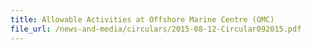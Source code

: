 ```yaml
---
title: Allowable Activities at Offshore Marine Centre (OMC)
file_url: /news-and-media/circulars/2015-08-12-Circular092015.pdf
---
```

